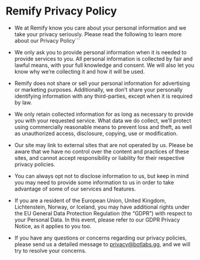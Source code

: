 # Remify Privacy Policy

* We at Remify know you care about your personal information and we take your privacy seriously. Please read the following to learn more about our Privacy Policy```

* We only ask you to provide personal information when it is needed to provide services to you. All personal information is collected by fair and lawful means, with your full knowledge and consent. We will also let you know why we’re collecting it and how it will be used.

* Remify does not share or sell your personal information for advertising or marketing purposes. Additionally, we don’t share your personally identifying information with any third-parties, except when it is required by law.

* We only retain collected information for as long as necessary to provide you with your requested service. What data we do collect, we’ll protect using commercially reasonable means to prevent loss and theft, as well as unauthorized access, disclosure, copying, use or modification.

* Our site may link to external sites that are not operated by us. Please be aware that we have no control over the content and practices of these sites, and cannot accept responsibility or liability for their respective privacy policies.

* You can always opt not to disclose information to us, but keep in mind you may need to provide some information to us in order to take advantage of some of our services and features.

* If you are a resident of the European Union, United Kingdom, Lichtenstein, Norway, or Iceland, you may have additional rights under the EU General Data Protection Regulation (the “GDPR”) with respect to your Personal Data. In this event, please refer to our GDPR Privacy Notice, as it applies to you too.

* If you have any questions or concerns regarding our privacy policies, please send us a detailed message to privacy@botlabs.gg, and we will try to resolve your concerns.
